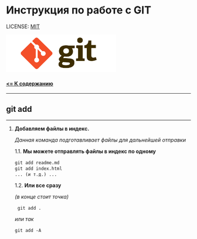 # Инструкция по работе с GIT

LICENSE: [MIT](license.md)

<img src="../assets/logo-git.png" alt="logo" width=300>

#### [<= К содержанию](../readme.md)

---

## git add

---

1. **Добавляем файлы в индекс.**

   _Данная команда подготавливает файлы для дальнейшей отправки_

   1.1. **Мы можете отправлять файлы в индекс по одному**

   ```
   git add readme.md
   git add index.html
   ... (и т.д.) ...
   ```

   1.2. **Или все сразу**

   _(в конце стоит точка)_

   ```
    git add .
   ```

   _или так_

   ```
   git add -A
   ```
